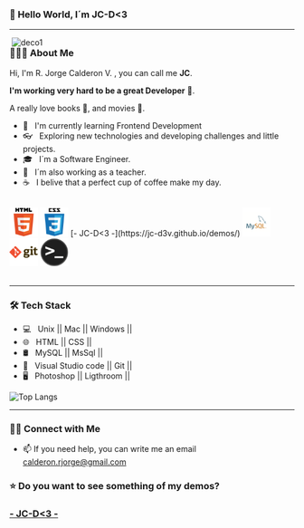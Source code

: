 ### 👋 Hello World,  I´m JC-D<3
<hr>
<img align="right" alt="deco1" src="#" width="500"/>

<h3> 👨🏻‍💻 About Me </h3>

Hi, I'm R. Jorge Calderon V. , you can call me **JC**. 

**I'm working very hard to be a great Developer** 🧐. 

A really love books 📕, and movies 🎥.

- 🔭 &nbsp; I'm currently learning Frontend Development
- 👓 &nbsp; Exploring new technologies and developing challenges and little projects.
- 🎓 &nbsp; I´m a Software Engineer.
- 💼 &nbsp; I´m also working as a teacher.
- ☕ &nbsp; I belive that a perfect cup of coffee make my day. 


<br>
<code><img height="50" src="https://raw.githubusercontent.com/github/explore/80688e429a7d4ef2fca1e82350fe8e3517d3494d/topics/html/html.png"></code>
<code><img height="50" src="https://raw.githubusercontent.com/github/explore/80688e429a7d4ef2fca1e82350fe8e3517d3494d/topics/css/css.png"></code>
[- JC-D<3 -](https://jc-d3v.github.io/demos/)
<!--- 
<code><img height="50" src="https://raw.githubusercontent.com/github/explore/80688e429a7d4ef2fca1e82350fe8e3517d3494d/topics/javascript/javascript.png"></code>
<code><img height="50" src="https://raw.githubusercontent.com/github/explore/80688e429a7d4ef2fca1e82350fe8e3517d3494d/topics/react/react.png"></code>
<code><img height="50" src="https://raw.githubusercontent.com/github/explore/80688e429a7d4ef2fca1e82350fe8e3517d3494d/topics/nodejs/nodejs.png"></code>
<code><img height="50" src="https://raw.githubusercontent.com/github/explore/80688e429a7d4ef2fca1e82350fe8e3517d3494d/topics/vue/vue.png"></code>
--->
<code><img height="50" src="https://raw.githubusercontent.com/github/explore/80688e429a7d4ef2fca1e82350fe8e3517d3494d/topics/mysql/mysql.png"></code>
<code><img height="50" src="https://raw.githubusercontent.com/github/explore/80688e429a7d4ef2fca1e82350fe8e3517d3494d/topics/git/git.png"></code>
<code><img height="50" src="https://raw.githubusercontent.com/github/explore/80688e429a7d4ef2fca1e82350fe8e3517d3494d/topics/terminal/terminal.png"></code>
<br>
<br>
<hr>
<h3>🛠 Tech Stack</h3>

- 💻 &nbsp; Unix || Mac || Windows ||
- 🌐 &nbsp; HTML || CSS ||
- 🛢 &nbsp; MySQL || MsSql || 
- 🔧 &nbsp; Visual Studio code  || Git || 
- 🖥 &nbsp; Photoshop || Ligthroom || 


![Top Langs](https://github-readme-stats.vercel.app/api/top-langs/?username=JC-d3v&layout=compact)

<hr>
<h3> 🤝🏻 Connect with Me </h3>

- 📫 If you need help, you can write me an email [calderon.rjorge@gmail.com](mailto:calderon.rjorge@gmail.com)

<h3> ⭐️ Do you want to see something of my demos?<h3> 
  
[- JC-D<3 -](https://jc-d3v.github.io/demos/)
<!---
JC-d3v/JC-d3v is a ✨ special ✨ repository because its `README.md` (this file) appears on your GitHub profile.
You can click the Preview link to take a look at your changes.
--->
